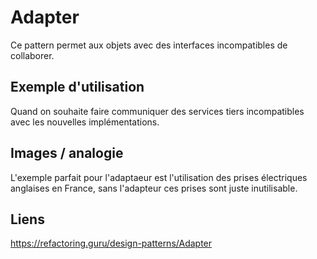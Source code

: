 # Adapter

Ce pattern permet aux objets avec des interfaces incompatibles de collaborer.

## Exemple d'utilisation

Quand on souhaite faire communiquer des services tiers incompatibles avec les nouvelles impl&eacute;mentations.

## Images / analogie

L'exemple parfait pour l'adaptaeur est l'utilisation des prises &eacute;lectriques anglaises en France, sans l'adapteur ces prises sont juste inutilisable.

## Liens

https://refactoring.guru/design-patterns/Adapter